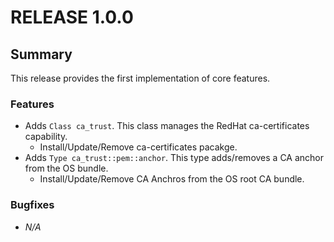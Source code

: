 # RELEASE 1.0.0 #

## Summary ##

This release provides the first implementation of core features.

### Features ###

+ Adds `Class ca_trust`. This class manages the RedHat ca-certificates capability.
    + Install/Update/Remove ca-certificates pacakge.
+ Adds `Type ca_trust::pem::anchor`.  This type adds/removes a CA anchor from the OS bundle.
    + Install/Update/Remove CA Anchros from the OS root CA bundle.

### Bugfixes ###

+ *N/A*
